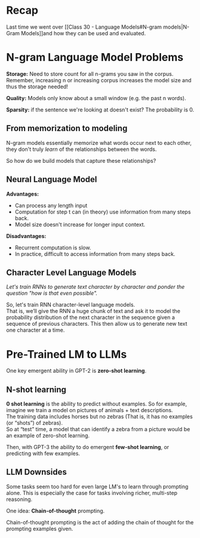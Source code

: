 # Recap
Last time we went over [[Class 30 - Language Models#N-gram models|N-Gram Models]]and how they can be used and evaluated. 

# N-gram Language Model Problems

**Storage:** Need to store count for all n-grams you saw in the corpus. Remember, increasing n or increasing corpus increases the model size and thus the storage needed!

**Quality:** Models only know about a small window (e.g. the past n words).

**Sparsity:** if the sentence we're looking at doesn't exist? The probability is 0. 

## From memorization to modeling

N-gram models essentially memorize what words occur next to each other, they don't truly *learn* of the relationships between the words.

So how do we build models that capture these relationships?

## Neural Language Model

**Advantages:**
- Can process any length input
- Computation for step t can (in theory) use information from many steps back.
- Model size doesn't increase for longer input context.

**Disadvantages:**
- Recurrent computation is slow.
- In practice, difficult to access information from many steps back.

## Character Level Language Models
*Let's train RNNs to generate text character by character and ponder the question "how is that even possible".*

So, let's train RNN character-level language models.  
That is, we’ll give the RNN a huge chunk of text and ask it to model the probability distribution of  the next character in the sequence given a  sequence of previous characters. 
This then allow us to generate new text one character at a time.

# Pre-Trained LM to LLMs

One key emergent ability in GPT-2 is **zero-shot learning**.
## N-shot learning

**0 shot learning** is the ability to predict without examples.
So for example, imagine we train a model on pictures of animals + text descriptions.  
The training data includes horses but no zebras (That is, it has no examples (or “shots”) of zebras).  
So at “test” time, a model that can identify a zebra from a  picture would be an example of zero-shot learning.

Then, with GPT-3 the ability to do emergent **few-shot learning**, or predicting with few examples.

## LLM Downsides

Some tasks seem too hard for even large LM's to learn through prompting alone. 
This is especially the case for tasks involving richer, multi-step reasoning.

One idea: **Chain-of-thought** prompting.

Chain-of-thought prompting is the act of adding the chain of thought for the prompting examples given.